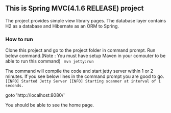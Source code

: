 ## This is Spring MVC(4.1.6 RELEASE) project
The project provides simple view library pages. The database layer contains H2 as a database and Hibernate as an ORM to Spring.
### How to run
Clone this project and go to the project folder in command prompt.
Run below command.(Note : You must have setup Maven in your comouter to be able to run this command)
`` mvn jetty:run``

The command will compile the code and start jetty server within 1 or 2 minutes.
If you see below lines in the command prompt you are good to go.
``[INFO] Started Jetty Server
[INFO] Starting scanner at interval of 1 seconds.``

goto 'http://localhost:8080/'

You should be able to see the home page.


